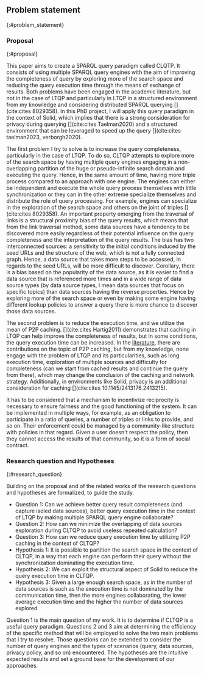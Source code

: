 ## Problem statement
{:#problem_statement}

### Proposal
{:#proposal}

This paper aims to create a SPARQL query paradigm called CLQTP.
It consists of using multiple SPARQL query engines with the aim of improving the completeness of query
by exploring more of the search space and reducing the query execution time through the means of exchange of results.
Both problems have been engaged in the academic literature, but not in the case of LTQP and  particularly in LTQP in a structured environment from my knowledge and considering distributed SPARQL querying [](cite:cites 8029358).
In this PhD project, I will apply this query paradigm in the context of Solid, 
which implies that there is a strong consideration for privacy during querying [](cite:cites Taelman2020)
and a structured environment that can be leveraged to speed up the query [](cite:cites taelman2023, verborgh2020).

The first problem I try to solve is to increase the query completeness, particularly in the case of LTQP.
To do so, CLTQP attempts to explore more of the search space by having multiple query engines engaging in a 
non-overlapping partition of the huge or pseudo-infinite search domain and executing the query.
Hence, in the same amount of time, having more triple process compared to an approach with one engine.
The engines can either be independent and execute the whole query process themselves with little synchronization 
or they can in the other extreme specialize themselves and distribute the role of query processing. For example,
engines can specialize in the exploration of the search space and others on the joint of triples [](cite:cites 8029358).
An important property emerging from the traversal of links is a structural proximity bias of the query results, which
means that from the link traversal method, some data sources have a tendency to be discovered more easily regardless of their potential
influence on the query completeness and the interpretation of the query results.
The bias has two interconnected sources: a sensitivity to the initial conditions induced by the seed URLs and the structure of the web,
which is not a fully connected graph.
Hence, a data source that takes more steps to be accessed, in regards to the seed URLs, will be more difficult to discover.
Corollary, there is a bias based on the popularity of the data source, as it is easier to find a data source that is
referenced more times and in a wide range of data source types (by data source types, I mean data sources that focus on specific topics)
than data sources having the reverse properties.
Hence by exploring more of the search space or even by making some engine having different lookup 
policies to answer a query there is more chance to discover those data sources.

The second problem is to reduce the execution time, and we utilize the mean of P2P caching.
[](cite:cites Hartig2011) demonstrates that caching in LTQP can help improve the completeness of results,
but in some conditions, the query execution time can be increased.
In the [literature](#literature_review_P2P_caching), there are contributions on the topic of P2P caching,
but from my knowledge, none engage with the problem of LTQP and its particularities,
such as long execution time, exploration of multiple sources and difficulty for completeness 
(can we start from cached results and continue the query from there), which may change the conclusion of the caching and network strategy.
Additionally, in environments like Solid, privacy is an additional consideration for caching [](cite:cites 10.1145/2413176.2413215).

It has to be considered that a mechanism to incentivize reciprocity is necessary to ensure fairness and the good functioning of the system.
It can be implemented in multiple ways, for example, as an obligation to participate in a ratio of queries,
a number of triples or links to provide, and so on.
Their enforcement could be managed by a community-like structure with policies in that regard.
Given a user doesn't respect the policy, then they cannot access the results of that community,
so it is a form of social contract.


### Research question and Hypotheses
{:#research_question}

Building on the proposal and of the related works of the [](#litterature_review) 
research questions and hypotheses are formalized, to guide the study.
<ul>
<li><span class="question_hypothesis">Question 1</span>: Can we achieve better query result completeness (and capture isoled data sources), 
better query execution time in the context of LTQP by making multiple SPARQL query engine collaborate?</li>

<li><span class="question_hypothesis">Question 2</span>: How can we minimize the overlapping of data sources exploration during CLTQP to avoid useless repeated calculation?</li>

<li><span class="question_hypothesis">Question 3</span>: How can we reduce query execution time by utilizing P2P caching in the context of CLTQP?</li>

<li><span class="question_hypothesis">Hypothesis 1</span>: It is possible to partition the search space in the context of CLTQP,
in a way that each engine can perform their query without the synchronization dominating the execution time.</li>


<li><span class="question_hypothesis">Hypothesis 2</span>: We can exploit the structural aspect of Solid to reduce the query execution time in CLTQP.
</li>

<li><span class="question_hypothesis">Hypothesis 3</span>: Given a large enough search space, as in the number of data sources is such as the execution time is not dominated by the communication time, then 
the more engines collaborating, the lower average execution time and the higher the number of data sources explored.</li>
</ul>
Question 1 is the main question of my work. It is to determine if CLTQP is a useful query paradigm.
Questions 2 and 3 aim at determining the efficiency of the specific method that will be employed to solve
the two main problems that I try to resolve. Those questions can be extended to consider the number
of query engines and the types of scenarios (query, data sources, privacy policy, and so on) encountered.
The hypotheses are the intuitive expected results and set a ground base for the development of our approaches.
